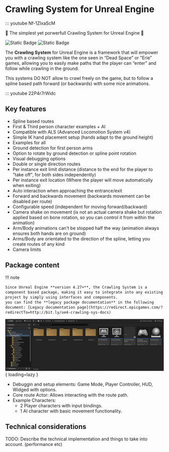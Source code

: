 # Crawling System for Unreal Engine

::: youtube Nf-1ZlxaScM

🎉 The simplest yet porwerfull Crawling System for Unreal Engine 🎉

![Static Badge](https://img.shields.io/badge/Engine_version-4.23%2B%2C_5.0%2B-brightblue?style=for-the-badge&logo=unrealengine&color=lightblue)
![Static Badge](https://img.shields.io/badge/Copies_sold-100%2B-brightblue?style=for-the-badge&color=brightgreen)



The **Crawling System** for Unreal Engine is a framework that will empower you with a crawling system like the one seen in “Dead Space” or “Erie” games, allowing you to easily make paths that the player can “enter” and follow while crawling in the ground.  

This systems DO NOT allow to crawl freely on the game, but to follow a spline based path forward (or backwards) with some nice animations.

::: youtube 22P4r7rWidc



## Key features
- Spline based routes
- First & Third person character examples + AI
- Compatible with ALS (Advanced Locomotion System v4)
- Simple IK hand placement setup (hands adapt to the ground height)
- Examples for all
- Ground detection for first person arms
- Option to rotate by ground detection or spline point rotation
- Visual debugging options
- Double or single direction routes
- Per instance exit limit distance (distance to the end for the player to "take off", for both sides independently)
- Per instance exit location (Where the player will move automatically when exiting)
- Auto interaction when approaching the entrance/exit
- Forward and backwards movement (backwards movement can be disabled per route)
- Configurable speed (independent for moving forward/backward)
- Camera shake on movement (is not an actual camera shake but rotation applied based on bone rotation, so you can control it from within the animation)
- Arm/Body animations can't be stopped half the way (animation always ensures both hands are on ground)
- Arms/Body are orientated to the direction of the spline, letting you create routes of any kind
- Camera limits

## Package content

!!! note

    Since Unreal Engine **version 4.27+**, the Crawling System is a component based package, making it easy to integrate into any existing project by simply using interfaces and components.
    you can find the **legacy package documentation** in the following document: [Legacy documentation page](https://redirect.epicgames.com/?redirectTo=http://bit.ly/ue4-crawling-sys-docs)



![Package content](./images/cs-package-content.jpg){ loading=lazy }

* Debuggin and setup elements: Game Mode, Player Controller, HUD, Widged with options.
* Core route Actor: Allows interacting with the route path.
* Example Characters: 
    * 2 Player characters with input bindings.
    * 1 AI character with basic movement functionality.



## Technical considerations

TODO: Describe the technical implementation and things to take into account. (performance etc)
